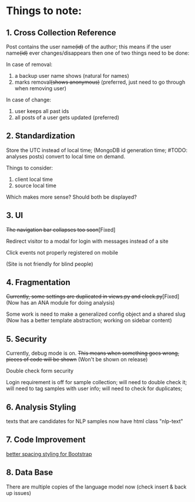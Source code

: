 # Things to note:
## 1. Cross Collection Reference
Post contains the user name~~(id)~~ of the author;
this means if the user name~~(id)~~ ever changes/disappears
then one of two things need to be done:

In case of removal:
1. a backup user name shows (natural for names)
2. marks removal~~(shows anonymous)~~ (preferred, just need to go through when removing user)

In case of change:
1. user keeps all past ids
2. all posts of a user gets updated (preferred)

## 2. Standardization
Store the UTC instead of local time; (MongoDB id generation time; #TODO: analyses posts)
convert to local time on demand.

Things to consider:  
1. client local time
2. source local time

Which makes more sense? Should both be displayed?

## 3. UI
~~The navigation bar collapses too soon~~[Fixed]

Redirect visitor to a modal for login with messages instead of a site

Click events not properly registered on mobile

(Site is not friendly for blind people)

## 4. Fragmentation
~~Currently, some settings are duplicated in views.py and clock.py~~[Fixed]
(Now has an ANA module for doing analysis)

Some work is need to make a generalized config object and a shared slug
(Now has a better template abstraction; working on sidebar content)

## 5. Security
Currently, debug mode is on.
~~This means when something goes wrong, pieces of code will be shown~~
(Won't be shown on release)

Double check form security

Login requirement is off for sample collection;
will need to double check it;
will need to tag samples with user info;
will need to check for duplicates;

## 6. Analysis Styling
texts that are candidates for NLP samples now have html class "nlp-text"

## 7. Code Improvement
[better spacing styling for Bootstrap](https://getbootstrap.com/docs/4.0/utilities/spacing/)

## 8. Data Base
There are multiple copies of the language model now (check insert & back up issues)
